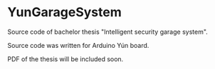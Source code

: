 # YunGarageSystem
Source code of bachelor thesis "Intelligent security garage system".

Source code was written for Arduino Yún board.

PDF of the thesis will be included soon.
